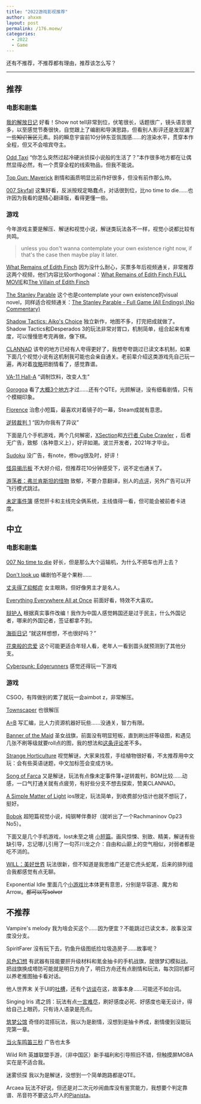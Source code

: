 ```yaml
---
title: "2022游戏影视推荐"
author: ahxxm
layout: post
permalink: /176.moew/
categories:
  - 2022
  - Game
---
```


还有不推荐，不推荐都有理由，推荐该怎么写？

- - -

## 推荐

### 电影和剧集

[我的解放日记](https://www.imdb.com/title/tt15146130/?ref_=nv_sr_srsg_0) 好看！Show not tell非常到位，伏笔很长，话题很广，镜头语言很多，以至感觉节奏很快，自觉跟上了编剧和导演思路，但看别人影评还是发现漏了一些~~知识盲区~~元素。妈的瞬息宇宙前10分钟东亚氛围感……的渲染水平，贯穿本作全程，但又不会喧宾夺主。

[Odd Taxi](https://www.imdb.com/title/tt14134550/?ref_=nv_sr_srsg_0) “你怎么突然过起冷硬派侦探小说般的生活了？”本作很多地方都在让偶然显得必然，有一个贯穿全程的线索物品，但我不能说。

[Top Gun: Maverick](https://www.imdb.com/title/tt1745960/?ref_=nv_sr_srsg_0) 剧情和画质明显比前作好很多，但没有前作那么帅。

[007 Skyfall](https://www.imdb.com/title/tt1074638/) 这集好看，反派按规定略蠢点，对话很到位，比no time to die……也许因为我看的是精心翻译版，看得更懂一些。

### 游戏

今年游戏主要是解压、解谜和视觉小说，解谜类玩法各不一样，视觉小说都比较有共鸣。

> unless you don't wanna contemplate your own existence right now, if that's the case then maybe play it later.

[What Remains of Edith Finch](https://store.steampowered.com/app/501300/What_Remains_of_Edith_Finch/) 因为没什么耐心，买票多年后视频通关，非常推荐这两个视频，他们内容比较orthogonal：[What Remains of Edith Finch FULL MOVIE](https://www.youtube.com/watch?v=G9B15cptgq0)和[The Villain of Edith Finch](https://www.youtube.com/watch?v=6bMn4CoyUkM)  

[The Stanley Parable](https://store.steampowered.com/app/221910/The_Stanley_Parable/) 这个也是contemplate your own existence的visual novel，同样适合视频通关：[The Stanley Parable - Full Game (All Endings) (No Commentary)](https://www.youtube.com/watch?v=-pHsFDiRqOM) 

[Shadow Tactics: Aiko's Choice](https://store.steampowered.com/app/1579380/Shadow_Tactics__Aikos_Choice/) 独立新作，地图不多，打完把成就做了。Shadow Tactics和Desperados 3的玩法非常对胃口，机制简单，组合起来有难度，可以慢慢思考完再做，像下棋。

[CLANNAD](https://store.steampowered.com/app/324160/CLANNAD/) 该夸的地方已经有人夸得更好了，我想夸夸跳过已读文本机制，如果下面几个视觉小说有这机制我可能也会亲自通关。老前辈介绍这类游戏先自己玩一遍，再对着[攻略](https://steamcommunity.com/sharedfiles/filedetails/?id=928184392)把剧情看了，感觉靠谱。

[VA-11 Hall-A](https://store.steampowered.com/app/447530/VA11_HallA_Cyberpunk_Bartender_Action/) “调制饮料，改变人生”

[Gorogoa](https://store.steampowered.com/app/557600/Gorogoa/) 看了[大概3个地方](https://www.bilibili.com/video/BV1Q44y187Jm/ )才过……还有个QTE，光顾解谜，没有细看剧情，只有个模糊印象。

[Florence](https://store.steampowered.com/app/1102130/Florence/) 治愈小短篇，最喜欢对着镜子的一幕，Steam成就有意思。

[逆转裁判 1](https://store.steampowered.com/app/787480/Phoenix_Wright_Ace_Attorney_Trilogy/) “因为你我有了异议”

下面是几个手机游戏，两个几何解密，[XSection](https://play.google.com/store/apps/details?id=com.hil_hk.xsection&hl=en&gl=US)和[方行者 Cube Crawler](https://play.google.com/store/apps/details?id=com.DominikMistera.CubeCrawler&hl=en_US&gl=US ) ，后者无广告，致郁（各种意义上），好评如潮。波兰开发者，2021年才毕业。

[Sudoku](https://play.google.com/store/apps/details?id=com.zeeron.sudoku.puzzle) 没广告，有note，修bug很及时，好评！

[怪异揭示板](https://www.taptap.com/app/85409) 不大好介绍，但推荐花10分钟感受下，说不定也通关了。

[游荡者：弗兰肯斯坦的怪物](https://www.taptap.com/app/219122?hreflang=zh_CN) 致郁，不要介意翻译，别人的[点评](https://www.taptap.com/review/29424361?hreflang=zh_CN)，另外广告可以开飞行模式跳过。

[未定事件簿](https://play.google.com/store/apps/details?id=com.miHoYo.tot.glb) 感觉肝卡和主线完全俩系统，主线值得一看，但可能会被前者卡进度。

## 中立

### 电影和剧集

[007 No time to die](https://www.imdb.com/title/tt2382320/) 好长，但是那么大个运输机，为什么不把车也开上去？

[Don't look up](https://www.imdb.com/title/tt11286314/?ref_=nv_sr_srsg_0) 编剧怕不是个果粉……

[丈夫得了抑郁症](https://www.imdb.com/title/tt1810833/?ref_=nv_sr_srsg_0) 女主眼熟，但好像男主才是名人。

[Everything Everywhere All at Once](https://www.imdb.com/title/tt6710474/) 前面好看，特效不大喜欢。

[辩护人](https://www.imdb.com/title/tt3404140/) 根据真实事件改编！我作为中国人感觉韩国还是过于民主，什么外国记者，哪来的外国记者，签证都拿不到。

[海街日记](https://www.imdb.com/title/tt3756788/?ref_=nv_sr_srsg_0) “就这样想想，不也很好吗？”

[花束般的恋爱](https://www.imdb.com/title/tt11219254/?ref_=nv_sr_srsg_0) 这个可能更适合年轻人看，老年人一看到苗头就预测到了其他分支。

[Cyberpunk: Edgerunners](https://www.cyberpunk.net/en/edgerunners) 感觉还得玩一下游戏

### 游戏

CSGO，有阵做别的累了就玩一会aimbot z，非常解压。

[Townscaper](https://store.steampowered.com/app/1291340/_/) 也很解压

[A=B](https://store.steampowered.com/app/1720850/AB/) 写汇编，比人力资源机器好玩些……没通关，智力有限。

[Banner of the Maid](https://store.steampowered.com/app/994730/_/) 圣女战旗，前面没有明显短板，直到刷出肝等级图，和遇见几张不刷等级就要roll点的图，我的想法和[这条评论](https://steamcommunity.com/profiles/76561198206419128/recommended/994730/)差不多。

[Strange Horticulture](https://store.steampowered.com/app/1574580/Strange_Horticulture/) 视觉解谜，大家来找茬，手绘植物很好看，不太推荐用中文玩：会有些英语谜题，中文加标签会变成方块。

[Song of Farca](https://store.steampowered.com/app/1493020/Song_of_Farca_Prologue/) 又是解谜，玩法有点像未定事件簿+逆转裁判，BGM比较……动感，一口气打通关就有点疲劳，有好些分支不想去探索，赞美CLANNAD。

[A Simple Matter of Light](https://apps.apple.com/us/app/a-simple-matter-of-light/id163523150) ios限定，玩法简单，到收费部分估计也就不想玩了，挺好。

[Bobok](https://store.steampowered.com/app/1783510/Bobok/) 超短篇视觉小说，纯钢琴伴奏好（就听出了一个Rachmaninov  Op23 No5）。

下面又是几个手机游戏，lost未至之境 [小短篇](https://www.taptap.cn/review/27829439)。画风惊悚、别致、精美，解谜有些缺引导，忘记哪儿引用了一句芥川龙之介：自由和山巅上的空气相似，对弱者都是吃不消的。 

[WILL：美好世界](https://store.steampowered.com/app/588040/WILL_A_Wonderful_World__WILL/) 玩法很新，但不知道是我思维广还是它虎头蛇尾，后来的排列组合我都感觉有点无聊。

Exponential Idle 里面几个[小游戏](https://exponential-idle.fandom.com/wiki/Minigames)比本体更有意思，分别是华容道、魔方和Arrow。~~都可以写solver~~

## 不推荐

Vampire's melody 我为啥会买这个……因为便宜？不能跳过已读文本，故事没深度没分支。

SpiritFarer 沒有玩下去，钓鱼升级图纸捡垃圾造房子……故事呢？

[风色幻想](https://www.taptap.com/app/183526) 有武器有技能要肝升级材料和氪金抽卡的手机战旗，就很梦幻模拟战。把战旗换成塔防可能就是明日方舟了，明日方舟还有点剧情和玩法，每次回坑都可以养老推图抽卡看对话。

他人世界末 关于UI的[吐槽](https://www.cngal.org/articles/index/163)，还有个[访谈](https://www.zhihu.com/question/406215605/answer/1336971645)在这，故事本身……可能还不如台词。

Singing Iris 鸢之鸽：玩法有点[一言难尽](https://steamcommunity.com/id/bluephoenixfly/recommended/1315160?snr=1_5_9__402)，刷好感度必死、好感度也毫无设计，得给自己上眼药，只有诗人语录是亮点。

[筑梦公馆](https://www.taptap.io/app/145665) 奇怪的混搭玩法，我以为是剧情，沒想到是抽卡养成，剧情傻到沒能玩完第一章。

[当火车鸣笛三秒](https://www.taptap.io/app/208258) 广告也太多

Wild Rift 英雄联盟手游，（非中国区）新手福利和引导照旧不错，但触摸屏MOBA实在是不适合我。

迷雾侦探 我以为是解谜，没想到一个简单跑路都是QTE。

Arcaea 玩法不好说，但还是对二次元吵闹曲库没有鉴赏能力，我想要个判定靠谱、吊音符不要这么吓人的[Pianista](https://play.google.com/store/apps/details?id=com.superb.pianista&hl=en&gl=US)。